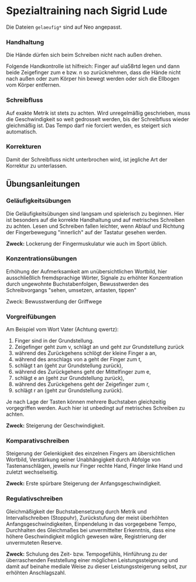 # Spezialtraining nach Sigrid Lude

Die Dateien `gelaeufig*` sind auf Neo angepasst.

### Handhaltung
Die Hände dürfen sich beim Schreiben nicht nach außen drehen.

Folgende Handkontrolle ist hilfreich:
Finger auf uia58rtd legen und dann beide Zeigefinger zum 
e bzw. n so zurücknehmen, dass die Hände nicht nach außen oder 
zum Körper hin bewegt werden oder sich die Ellbogen vom Körper 
entfernen.

### Schreibfluss
Auf exakte Metrik ist stets zu achten. Wird unregelmäßig geschrieben,
muss die Geschwindigkeit so weit gedrosselt werden, bis der 
Schreibfluss wieder gleichmäßig ist. Das Tempo darf nie forciert 
werden, es steigert sich automatisch.

### Korrekturen
Damit der Schreibfluss nicht unterbrochen wird, ist jegliche Art der 
Korrektur zu unterlassen.


## Übungsanleitungen

### Geläufigkeitsübungen
Die Geläufigkeitsübungen sind langsam und spielerisch zu beginnen. Hier
ist besonders auf die korrekte Handhaltung und auf metrisches Schreiben
zu achten. Lesen und Schreiben fallen leichter, wenn Ablauf und 
Richtung der Fingerbewegung "innerlich" auf der Tastatur gesehen 
werden.

**Zweck:** Lockerung der Fingermuskulatur wie auch im Sport üblich.

### Konzentrationsübungen
Erhöhung der Aufmerksamkeit am unübersichtlichen Wortbild, hier 
ausschließlich fremdsprachige Wörter, Signale zu erhöhter Konzentration
durch ungewohnte Buchstabenfolgen, Bewusstwerden des Schreibvorgangs
"sehen, umsetzen, antasten, tippen"

Zweck: Bewusstwerdung der Griffwege

### Vorgreifübungen

Am Beispiel vom Wort Vater (Achtung qwertz):

  1. Finger sind in der Grundstellung.
  2. Zeigefinger geht zum v, schlägt an und geht zur 
     Grundstellung zurück
  3. während des Zurückgehens schlögt der kleine Finger a an,
  4. während des anschlags von a geht der Finger zum t,
  5. schlägt t an (geht zur Grundstellung zurück),
  6. während des Zurückgehens geht der Mittelfinger zum e,
  7. schlägt e an (geht zur Grundstellung zurück),
  8. während des Zurückgehens geht der Zeigefinger zum r,
  9. schlägt r an (geht zur Grundstellung zurück).

Je nach Lage der Tasten können mehrere Buchstaben gleichzeitig 
vorgegriffen werden. Auch hier ist unbedingt auf metrisches Schreiben 
zu achten.

**Zweck:** Steigerung der Geschwindigkeit.

### Komparativschreiben
Steigerung der Gelenkigkeit des einzelnen Fingers am übersichtlichen 
Wortbild, Verstärkung seiner Unabhängigkeit durch Abfolge von 
Tastenanschlägen, jeweils nur Finger rechte Hand, Finger linke Hand 
und zuletzt wechselseitig.

**Zweck:** Erste spürbare Steigerung der Anfangsgeschwindigkeit.

### Regulativschreiben
Gleichmäßigkeit der Buchstabensetzung durch Metrik und 
Intervallschreiben (Stoppuhr), Zurückstufung der meist überhöhten 
Anfangsgeschwindigkeiten, Einpendelung in das vorgegebene Tempo, 
Durchhalten des Gleichmaßes bei unvermittelter Erkenntnis, dass eine 
höhere Geschwindigkeit möglich gewesen wäre, Registrierung der
unvermuteten Reserve.

**Zweck:** Schulung des Zeit- bzw. Tempogefühls, Hinführung zu der 
	   überraschenden Feststellung einer möglichen Leistungssteigerung
	   und damit auf beinahe mediale Weise zu dieser 
	   Leistungssteigerung selbst, zur erhöhten Anschlagszahl.
